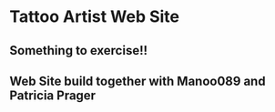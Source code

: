 # Tattoo Artist Web Site

## Something to exercise!!

## Web Site build together with Manoo089 and Patricia Prager
